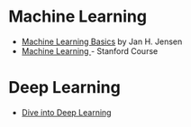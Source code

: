# Machine Learning

- [Machine Learning Basics](https://sites.google.com/view/ml-basics/home?authuser=0) by Jan H. Jensen
- [Machine Learning ](https://www.coursera.org/learn/machine-learning)- Stanford Course


# Deep Learning
- [Dive into Deep Learning](https://d2l.ai/)
